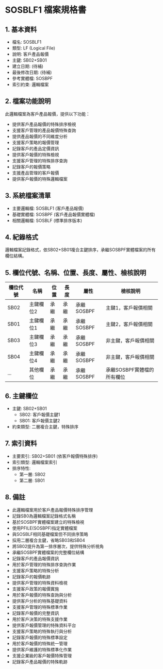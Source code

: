 # SOSBLF1 檔案規格書

## 1. 基本資料
- 檔名: SOSBLF1
- 類型: LF (Logical File)
- 說明: 客戶產品報價
- 主鍵: SB02+SB01
- 建立日期: (待補)
- 最後修改日期: (待補)
- 參考實體檔: SOSBPF
- 索引約束: 邏輯檔案

## 2. 檔案功能說明
此邏輯檔案為客戶產品報價，提供以下功能：
- 提供客戶產品報價的特殊排序檢視
- 支援客戶管理的產品報價特殊查詢
- 提供產品報價的不同維度分析
- 支援客戶策略的報價管理
- 記錄客戶的產品定價資訊
- 提供客戶報價的特殊檢視
- 支援客戶管理的特殊排序查詢
- 記錄客戶的報價策略
- 支援產品管理的客戶報價
- 提供客戶報價的特殊邏輯檔案

## 3. 系統檔案清單
- 主要邏輯檔: SOSBLF1 (客戶產品報價)
- 基礎實體檔: SOSBPF (客戶產品報價實體檔)
- 相關邏輯檔: SOSBLF (標準排序版本)

## 4. 紀錄格式
邏輯檔案記錄格式，依SB02+SB01複合主鍵排序，承繼SOSBPF實體檔案的所有欄位結構。

## 5. 欄位代號、名稱、位置、長度、屬性、檢核說明
| 欄位代號 | 名稱 | 位置 | 長度 | 屬性 | 檢核說明 |
|----------|------|------|------|------|----------|
| SB02 | 主鍵欄位2 | 承繼 | 承繼 | 承繼SOSBPF | 主鍵1，客戶報價相關 |
| SB01 | 主鍵欄位1 | 承繼 | 承繼 | 承繼SOSBPF | 主鍵2，客戶報價相關 |
| SB03 | 主鍵欄位3 | 承繼 | 承繼 | 承繼SOSBPF | 非主鍵，客戶報價相關 |
| SB04 | 主鍵欄位4 | 承繼 | 承繼 | 承繼SOSBPF | 非主鍵，客戶報價相關 |
| ... | 其他欄位 | 承繼 | 承繼 | 承繼SOSBPF | 承繼SOSBPF實體檔的所有欄位 |

## 6. 主鍵欄位
- 主鍵: SB02+SB01
  - SB02: 客戶報價主鍵1
  - SB01: 客戶報價主鍵2
- 約束類型: 二層複合主鍵，特殊排序

## 7. 索引資料
- 主要索引: SB02+SB01 (依客戶報價特殊排序)
- 索引類型: 邏輯檔案索引
- 排序特性: 
  - 第一層: SB02
  - 第二層: SB01

## 8. 備註
- 此邏輯檔案用於客戶產品報價特殊排序管理
- 記錄SB0為邏輯檔案記錄格式名稱
- 基於SOSBPF實體檔案建立的特殊檢視
- 使用PFILE(SOSBPF)指定實體檔案
- 與SOSBLF相同基礎檔案但不同排序策略
- 採用二層複合主鍵，省略SB03和SB04
- 將SB02提升為第一排序層次，提供特殊分析視角
- 承繼SOSBPF實體檔案的完整欄位結構
- 記錄客戶的產品報價資訊
- 用於客戶管理的特殊排序查詢作業
- 支援客戶策略的特殊分析
- 記錄客戶的報價軌跡
- 提供客戶管理的特殊資料檢視
- 支援客戶政策的報價實施
- 用於客戶報價的特殊查詢與分析
- 提供客戶分析的特殊基礎資料
- 支援客戶管理的特殊標準作業
- 記錄客戶報價的完整資訊
- 用於客戶決策的特殊支援作業
- 提供客戶報價管理的特殊資料平台
- 支援客戶策略的特殊執行與分析
- 記錄客戶報價的特殊標準設定
- 用於客戶報價的特殊統一管理
- 提供客戶維護的特殊標準化作業
- 支援企業級的客戶報價特殊管理
- 記錄客戶產品報價的特殊軌跡 